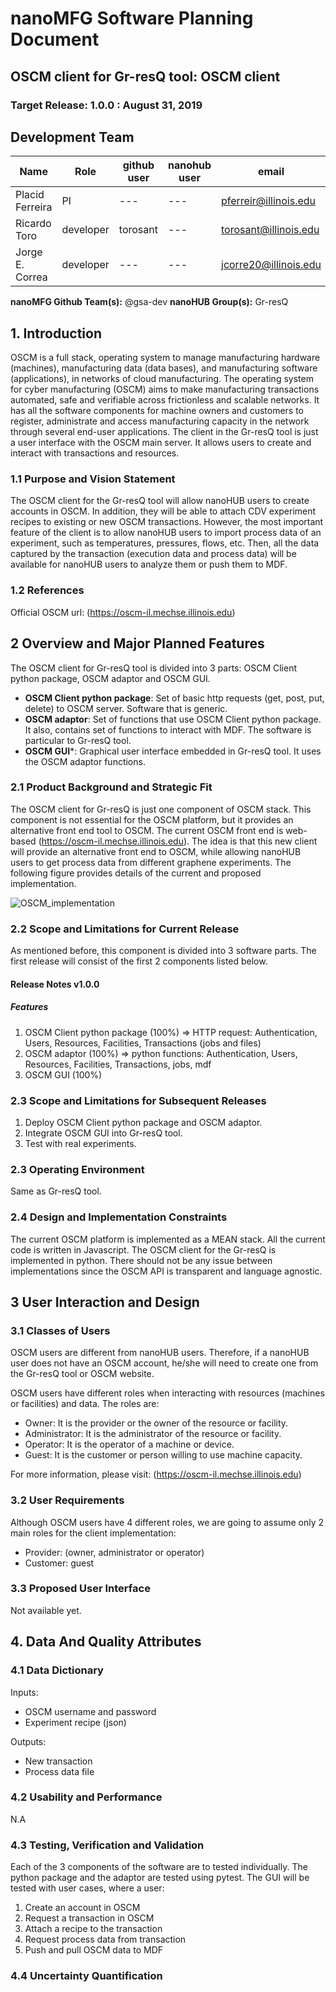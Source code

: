 # nanoMFG Software Planning Document
<!-- Replace text below with long title of project:short-name -->
## OSCM client for Gr-resQ tool: OSCM client
### Target Release: 1.0.0 : August 31, 2019

## Development Team
<!-- Complete table for all team members 
 roles: PI, developer, validation
 status: active, inactive
-->
Name | Role | github user | nanohub user | email | status
---|---|---|---|---|---
Placid Ferreira | PI | --- | --- |  pferreir@illinois.edu | active
Ricardo Toro | developer | torosant | --- | torosant@illinois.edu | active
Jorge E. Correa | developer | --- | --- | jcorre20@illinois.edu | active

**nanoMFG Github Team(s):** @gsa-dev
**nanoHUB Group(s):** Gr-resQ

## 1. Introduction
<!-- A  concise description of the current iteration of work. -->
OSCM is a full stack, operating system to manage manufacturing hardware (machines), manufacturing data (data bases),
and manufacturing  software  (applications),  in  networks  of  cloud  manufacturing. The operating system for cyber manufacturing (OSCM) aims to make manufacturing transactions automated, safe  and  verifiable  across  frictionless  and  scalable  networks. It  has  all  the  software  components  for machine  owners  and  customers  to  register, administrate  and  access  manufacturing  capacity  in  the network  through several  end-user  applications. 
The client in the Gr-resQ tool is just a user interface with the OSCM main server. It allows users to create and interact with transactions and resources.

### 1.1 Purpose and Vision Statement
<!--Why are we building this tool? What is the key benefit? How does it relate to existing tools and existing software? How does it fit into the overall objectives for the nanoMFG node? Who will use it?-->

The OSCM client for the Gr-resQ tool will allow nanoHUB users to create accounts in OSCM. In addition, they will be able to attach CDV experiment recipes to existing or new OSCM transactions. However, the most important feature of the client is to allow nanoHUB users to import process data of an experiment, such as temperatures, pressures, flows, etc. Then, all the data captured by the transaction (execution data and process data) will be available for nanoHUB users to analyze them or push them to MDF. 

### 1.2 References
<!--List any documents or background material that are relevant.  Links are useful. For instance, a link to a wiki or readme page in the project repository, or link to a uploaded file (doc, pdf, ppt, etc.).-->
Official OSCM url: (https://oscm-il.mechse.illinois.edu)

## 2 Overview and Major Planned Features
<!--Provide and overview characterising this proposed release.  Describe how users will interact with each proposed feature.-->

The OSCM client for Gr-resQ tool is divided into 3 parts: OSCM Client python package, OSCM adaptor and OSCM GUI.

* **OSCM Client python package**: Set of basic http requests (get, post, put, delete) to OSCM server. Software that is generic. 
* **OSCM adaptor**: Set of functions that use OSCM Client python package. It also, contains set of functions to interact with MDF. The software is particular to Gr-resQ tool.
* **OSCM GUI***: Graphical user interface embedded in Gr-resQ tool. It uses the OSCM adaptor functions.

### 2.1 Product Background and Strategic Fit
<!--Provide context for the proposed product.  Is this a completely new projects, or next version of an existing project? This can include a description of any contextual research, or the status of any existing prototype application.  If this SPD describes a component, describe its relationship to larger system. Can include diagrams.-->

The OSCM client for Gr-resQ is just one component of OSCM stack. This component is not essential for the OSCM platform, but it provides an alternative front end tool to OSCM. The current OSCM front end is web-based (https://oscm-il.mechse.illinois.edu). The idea is that this new client will provide an alternative front end to OSCM, while allowing nanoHUB users to get process data from different graphene experiments. The following figure provides details of the current and proposed implementation.    

![OSCM_implementation](https://user-images.githubusercontent.com/49960802/60469606-f5e8b300-9c22-11e9-998e-6c8e24767266.png)

### 2.2 Scope and Limitations for Current Release
<!--List the all planned goals/features for this release.  These should be links to issues.  Add a new subsection for each release.  Equally important, document feature you explicity are not doing at this time-->

As mentioned before, this component is divided into 3 software parts. The first release will consist of the first 2 components listed below.  

#### Release Notes v1.0.0
##### Features
1. OSCM Client python package (100%) => HTTP request: Authentication, Users, Resources, Facilities, Transactions (jobs and files)
2. OSCM adaptor (100%) => python functions: Authentication, Users, Resources, Facilities, Transactions, jobs, mdf
3. OSCM GUI (100%)

### 2.3 Scope and Limitations for Subsequent Releases
<!--Short summary of  future envisioned roadmap for subsequent efforts.-->

1. Deploy OSCM Client python package and OSCM adaptor.
2. Integrate OSCM GUI into Gr-resQ tool.
3. Test with real experiments.

### 2.3 Operating Environment
<!--Describe the target environment.  Identify components or application that are needed.  Describe technical infrastructure need to support the application.-->

Same as Gr-resQ tool.

### 2.4 Design and Implementation Constraints
<!--This could include pre-existing code that needs to be incorporated ,a certain programming language or toolkit and software dependencies.  Describe the origin and rationale for each constraint.-->

The current OSCM platform is implemented as a MEAN stack. All the current code is written in Javascript. The OSCM client for the Gr-resQ is implemented in python. There should not be any issue between implementations since the OSCM API is transparent and language agnostic.

## 3 User Interaction and Design

### 3.1 Classes of Users
<!--Identify classes (types) of users that you anticipate will use the product.  Provide any relevant context about each class that may influence how the product is used: 
The tasks the class of users will perform
Access and privilege level
Features used
Experience level
Type of interaction
Provide links to any user surveys, questionnaires, interviews, feedback or other relevant information.-->

OSCM users are different from nanoHUB users. Therefore, if a nanoHUB user does not have an OSCM account, he/she will need to create one from the Gr-resQ tool or OSCM website.

OSCM users have different roles when interacting with resources (machines or facilities) and data. The roles are:
 * Owner: It is the provider or the owner of the resource or facility.
 * Administrator: It is the administrator of the resource or facility.
 * Operator: It is the operator of a machine or device.
 * Guest: It is the customer or person willing to use machine capacity. 
 
 For more information, please visit: (https://oscm-il.mechse.illinois.edu)

### 3.2 User Requirements
<!-- Provide a list of issue links to document the main set of user requirements to be satisfied by this release.  Use the user requirement template to draft thense issues.  A well written user requirement should be easy to justify (Rational) and should be testable.  List in order of priority as must have, should have or nice to have for each use case. -->

Although OSCM users have 4 different roles, we are going to assume only 2 main roles for the client implementation:
* Provider: (owner, administrator or operator)
* Customer: guest 

### 3.3 Proposed User Interface
<!--Could include drawn mockups, screenshots of prototypes, comparison to existing software and other descriptions.-->

Not available yet.

## 4. Data And Quality Attributes

### 4.1 Data Dictionary
<!--Summarize inputs and outputs for the application.-->
Inputs:
* OSCM username and password
* Experiment recipe (json)

Outputs:
* New transaction
* Process data file

### 4.2 Usability and Performance
<!--Summarize usability requirements such as easy of adoption for new users (eg example data),  inline documentation, avoiding errors, efficient interaction, etc.  Describe performance expectations  and/or document challenges.  Note you can reference user requirements from above if needed. -->
N.A

### 4.3 Testing, Verification and Validation
<!--Describe What data is necessary to verify the basic functionality of the application.  Provide a testing plan that includes a list of issues for each planned activity.  Describe data sets that are needed to test validation.-->

Each of the 3 components of the software are to tested individually. The python package and the adaptor are tested using pytest. The GUI will be tested with user cases, where a user:
1. Create an account in OSCM
2. Request a transaction in OSCM
3. Attach a recipe to the transaction
4. Request process data from transaction
5. Push and pull OSCM data to MDF

### 4.4 Uncertainty Quantification
<!--Identify and document possible sources of uncertainty. Categorize with standard labels, such as parametric, structural, algorithmic, experimental, interpolation.

N.A

Develop a plan for measuring and documenting uncertainty, e.g., using forward propagation or inverse UQ, and showing it in the application, if applicable.-->
